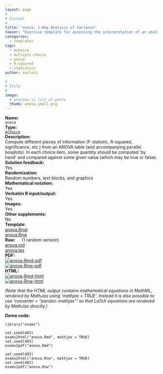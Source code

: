 ```yaml
---
layout: page
#
# Content
#
title: "anova: 1-Way Analysis of Variance"
teaser: "Exercise template for assessing the interpretation of an analysis-of-variance (ANOVA) table in multiple-choice form."
categories:
  - templates
tags:
  - mchoice
  - multiple-choice
  - anova
  - R-squared
  - statistics
author: zeileis

#
# Style
#
image:
  # preview in list of posts
  thumb: anova.small.png
---
```


<div class='row t1 b1'>
  <div class='medium-4 columns'><b>Name:</b></div>
  <div class='medium-8 columns'><code class="highlighter-rouge">anova</code></div>
</div>
<div class='row t1 b1'>
  <div class='medium-4 columns'><b>Type:</b></div>
  <div class='medium-8 columns'><a href="{{ site.url }}/tag/mchoice/"><code class="highlighter-rouge">mchoice</code></a></div>
</div>


<div class='row t20 b1'>
  <div class='medium-4 columns'><b>Description:</b></div>
  <div class='medium-8 columns'>Compute different pieces of information (F-statistic, R-squared, significance, etc.) from an ANOVA table (and accompanying parallel boxplots). In each choice item, some quantity should be computed 'by hand' and compared against some given value (which may be true or false).</div>
</div>
<div class='row t1 b1'>
  <div class='medium-4 columns'><b>Solution feedback:</b></div>
  <div class='medium-8 columns'>Yes</div>
</div>
<div class='row t1 b1'>
  <div class='medium-4 columns'><b>Randomization:</b></div>
  <div class='medium-8 columns'>Random numbers, text blocks, and graphics</div>
</div>
<div class='row t1 b1'>
  <div class='medium-4 columns'><b>Mathematical notation:</b></div>
  <div class='medium-8 columns'>Yes</div>
</div>
<div class='row t1 b1'>
  <div class='medium-4 columns'><b>Verbatim R input/output:</b></div>
  <div class='medium-8 columns'>Yes</div>
</div>
<div class='row t1 b1'>
  <div class='medium-4 columns'><b>Images:</b></div>
  <div class='medium-8 columns'>Yes</div>
</div>
<div class='row t1 b1'>
  <div class='medium-4 columns'><b>Other supplements:</b></div>
  <div class='medium-8 columns'>No</div>
</div>

<div class='row t20 b1'>
  <div class='medium-4 columns'><b>Template:</b></div>
  <div class='medium-4 columns'><a href="{{ site.url }}/assets/posts/2017-08-14-anova//anova.Rmd">anova.Rmd</a></div>
  <div class='medium-4 columns'><a href="{{ site.url }}/assets/posts/2017-08-14-anova//anova.Rnw">anova.Rnw</a></div>
</div>
<div class='row t1 b1'>
  <div class='medium-4 columns'><b>Raw:</b> (1 random version)</div>
  <div class='medium-4 columns'><a href="{{ site.url }}/assets/posts/2017-08-14-anova//anova.md" >anova.md</a></div>
  <div class='medium-4 columns'><a href="{{ site.url }}/assets/posts/2017-08-14-anova//anova.tex">anova.tex</a></div>
</div>
<div class='row t1 b1'>
  <div class='medium-4 columns'><b>PDF:</b></div>
  <div class='medium-4 columns'><a href="{{ site.url }}/assets/posts/2017-08-14-anova//anova-Rmd.pdf"><img src="{{ site.url }}/assets/posts/2017-08-14-anova//anova-Rmd-pdf.png" alt="anova-Rmd-pdf"/></a></div>
  <div class='medium-4 columns'><a href="{{ site.url }}/assets/posts/2017-08-14-anova//anova-Rnw.pdf"><img src="{{ site.url }}/assets/posts/2017-08-14-anova//anova-Rnw-pdf.png" alt="anova-Rnw-pdf"/></a></div>
</div>
<div class='row t1 b20'>
  <div class='medium-4 columns'><b>HTML:</b></div>
  <div class='medium-4 columns'><a href="{{ site.url }}/assets/posts/2017-08-14-anova//anova-Rmd.html"><img src="{{ site.url }}/assets/posts/2017-08-14-anova//anova-Rmd-html.png" alt="anova-Rmd-html"/></a></div>
  <div class='medium-4 columns'><a href="{{ site.url }}/assets/posts/2017-08-14-anova//anova-Rnw.html"><img src="{{ site.url }}/assets/posts/2017-08-14-anova//anova-Rnw-html.png" alt="anova-Rnw-html"/></a></div>
</div>

_(Note that the HTML output contains mathematical equations in MathML, rendered by MathJax using 'mathjax = TRUE'. Instead it is also possible to use 'converter = "pandoc-mathjax"' so that LaTeX equations are rendered by MathJax directly.)_

**Demo code:**

<pre><code class="prettyprint ">library(&quot;exams&quot;)

set.seed(403)
exams2html(&quot;anova.Rmd&quot;, mathjax = TRUE)
set.seed(403)
exams2pdf(&quot;anova.Rmd&quot;)

set.seed(403)
exams2html(&quot;anova.Rnw&quot;, mathjax = TRUE)
set.seed(403)
exams2pdf(&quot;anova.Rnw&quot;)</code></pre>
